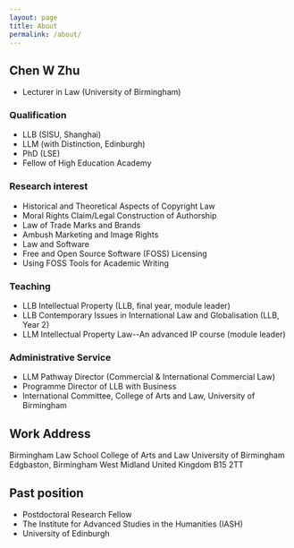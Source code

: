 ```yaml
---
layout: page
title: About
permalink: /about/
---
```


## Chen W Zhu
- Lecturer in Law  (University of Birmingham)

### Qualification
- LLB (SISU, Shanghai) 
- LLM (with Distinction, Edinburgh)  	
- PhD (LSE)  	
- Fellow of High Education Academy  	

### Research interest
- Historical and Theoretical Aspects of Copyright Law
- Moral Rights Claim/Legal Construction of Authorship
- Law of Trade Marks and Brands
- Ambush Marketing and Image Rights 
- Law and Software
- Free and Open Source Software (FOSS) Licensing
- Using FOSS Tools for Academic Writing

### Teaching 
- LLB Intellectual Property  (LLB, final year, module leader)
- LLB Contemporary Issues in International Law and Globalisation (LLB, Year 2)
- LLM Intellectual Property Law--An advanced IP course (module leader)

### Administrative Service
- LLM Pathway Director (Commercial & International Commercial Law) 
- Programme Director of LLB with Business 
- International Committee, College of Arts and Law, University of Birmingham 

## Work Address
Birmingham Law School
College of Arts and Law
University of Birmingham
Edgbaston, Birmingham
West Midland
United Kingdom
B15 2TT

## Past position
- Postdoctoral Research Fellow 
- The Institute for Advanced Studies in the Humanities (IASH)
- University of Edinburgh

